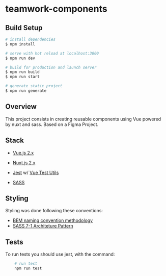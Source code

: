 # teamwork-components

## Build Setup

```bash
# install dependencies
$ npm install

# serve with hot reload at localhost:3000
$ npm run dev

# build for production and launch server
$ npm run build
$ npm run start

# generate static project
$ npm run generate
```


## Overview

This project consists in creating reusable components using Vue powered by nuxt and sass. Based on a Figma Project.

## Stack

* [Vue.js 2.x](https://vuejs.org/)

* [Nuxt.js 2.x](https://nuxtjs.org/)

* [Jest](https://jestjs.io/) w/ [Vue Test Utils](https://v1.test-utils.vuejs.org/)

* [SASS](https://sass-lang.com/)

## Styling

Styling was done following these conventions:

* [BEM naming convention methodology](https://en.bem.info/)
* [SASS 7-1 Architeture Pattern](https://sass-guidelin.es/#the-7-1-pattern)

## Tests
To run tests you should use jest, with the command:
```bash
    # run test 
    npm run test
```



